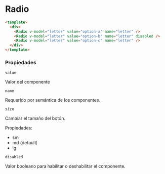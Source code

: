 # Radio

```html
<template>
  <div>
    <Radio v-model="letter" value="option-a" name="letter" />
    <Radio v-model="letter" value="option-b" name="letter" disabled />
    <Radio v-model="letter" value="option-c" name="letter" />
  </div>
</template>
```

### Propiedades

```value```

Valor del componente

```name```

Requerido por semántica de los componentes.

```size```

Cambiar el tamaño del botón.

Propiedades:
* sm
* md (default)
* lg

```disabled```

Valor booleano para habilitar o deshabilitar el componente.